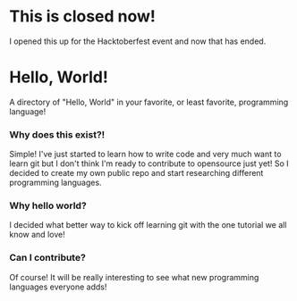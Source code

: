 # This is closed now!
I opened this up for the Hacktoberfest event and now that has ended.

# Hello, World!
A directory of "Hello, World" in your favorite, or least favorite, programming language!

### Why does this exist?!
Simple! I've just started to learn how to write code and very much want to learn git but I don't think I'm ready to contribute to opensource just yet! So I decided to create my own public repo and start researching different programming languages.

### Why hello world?
I decided what better way to kick off learning git with the one tutorial we all know and love!

### Can I contribute?
Of course! It will be really interesting to see what new programming languages everyone adds!
